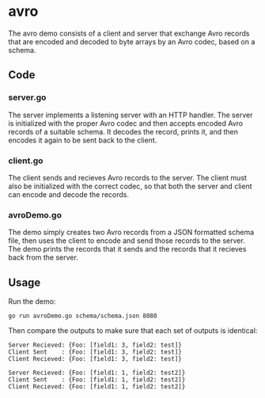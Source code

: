 # avro
The avro demo consists of a client and server that exchange Avro records that
are encoded and decoded to byte arrays by an Avro codec, based on a schema.

## Code

### server.go
The server implements a listening server with an HTTP handler. The server 
is initialized with the proper Avro codec and then accepts encoded Avro
records of a suitable schema. It decodes the record, prints it, and then 
encodes it again to be sent back to the client.

### client.go
The client sends and recieves Avro records to the server. The client must
also be initialized with the correct codec, so that both the server and client
can encode and decode the records.

### avroDemo.go
The demo simply creates two Avro records from a JSON formatted schema file, then
uses the client to encode and send those records to the server. The demo prints
the records that it sends and the records that it recieves back from the server.

## Usage

Run the demo:
```
go run avroDemo.go schema/schema.json 8080
```

Then compare the outputs to make sure that each set of outputs is identical:
```
Server Recieved: {Foo: [field1: 3, field2: test]}
Client Sent    : {Foo: [field1: 3, field2: test]}
Client Recieved: {Foo: [field1: 3, field2: test]}

Server Recieved: {Foo: [field1: 1, field2: test2]}
Client Sent    : {Foo: [field1: 1, field2: test2]}
Client Recieved: {Foo: [field1: 1, field2: test2]}
```

